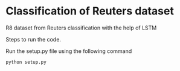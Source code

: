 # Classification of Reuters dataset

R8 dataset from Reuters classification with the help of LSTM

Steps to run the code.

Run the setup.py file using the following command

  `python setup.py`


